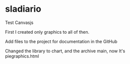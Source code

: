 # sladiario
Test Canvasjs 

First I created only graphics to all of then.

Add files to the project for documentation in the GitHub

Changed the library to chart, and the archive main, now It's piegraphics.html
